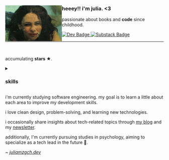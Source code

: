 <div>
    <img align="left" src="img/gal.jfif" width="180" alt="profile picture">
    <div>
        <h3>heeey!! i'm julia. <3</h3>
        <p>passionate about books and <b>code</b> since childhood.</p>
        <div>
            <a href="https://dev.to/baskerbyte">
                <img src="https://img.shields.io/badge/dev.to-0A0A0A?style=for-the-badge&logo=devdotto&logoColor=white" alt="Dev Badge"/>
            </a>
            <a href="https://substack.com/@juliamzgch">
                <img src="https://img.shields.io/badge/Substack-%23006f5c.svg?style=for-the-badge&logo=substack&logoColor=FFFFFF" alt="Substack Badge"/>
            </a>
        </div>
    </div>
</div>
<hr>
<br>
<div>
    <p>
         accumulating
        <b> stars ★</b>.
    </p>
</div>
<details>
    <summary>
        <h3>skills</h3>
    </summary>
    <div>
        <div>
            <h4>backend</h4>
            <a>
                <img src="https://img.shields.io/badge/Java-FFFFFF?style=for-the-badge&logo=openjdk&logoColor=black" alt="Java Badge"/>
            </a>
            <a>
                <img src="https://img.shields.io/badge/JavaScript-000000?style=for-the-badge&logo=javascript&logoColor=white" alt="Javascript Badge"/>
            </a>
            <a>
                <img src="https://img.shields.io/badge/Python-FFFFFF?style=for-the-badge&logo=python&logoColor=black" alt="Python Badge">
            </a>
        </div>
        <div>
            <h4>frontend</h4>
            <a>
                <img src="https://img.shields.io/badge/React-FFFFFF?style=for-the-badge&logo=react&logoColor=white" alt="React Badge">
            </a>
            <a>
                <img src="https://img.shields.io/badge/HTML5-000000?style=for-the-badge&logo=html5&logoColor=black" alt="Html Badge">
            </a>
            <a>
                <img src="https://img.shields.io/badge/CSS3-000000?style=for-the-badge&logo=css3&logoColor=black" alt="Css Badge">
            </a>
        </div>
    </div>
    <div>
        <div>
            <h4>database</h4>
            <div>
                <a>
                    <img src="https://img.shields.io/badge/SQLite-FFFFFF?style=for-the-badge&logo=sqlite&logoColor=black" alt="SQLite Badge"/>
                </a>
                <a>
                    <img src="https://img.shields.io/badge/PostgreSQL-000000?style=for-the-badge&logo=postgresql&logoColor=white" alt="PostgreSQL Badge"/>
                </a>
            </div>
        </div>
    </div>
</div>
</details>
<div>
    <p>
        i'm currently studying software engineering. 
        my goal is to learn a little about each area to improve my development skills.
    </p>
    <p>
        i love clean design, problem-solving, and learning new technologies.
    </p>
    <p>
        i occasionally share insights about tech-related topics through <a href="https://juliamzgch.dev/blog">my blog</a> and my <a href="https://substack.com/@juliamzgch">newsletter</a>.
    </p>
    <p>
        additionally, I'm currently pursuing studies in psychology, aiming to specialize
        as a tech lead in the future 🖤.
    </p>
    <p>
        <i>~ <a href="https://juliamzgch.dev">juliamzgch.dev</a></i>
    </p>
</div>

